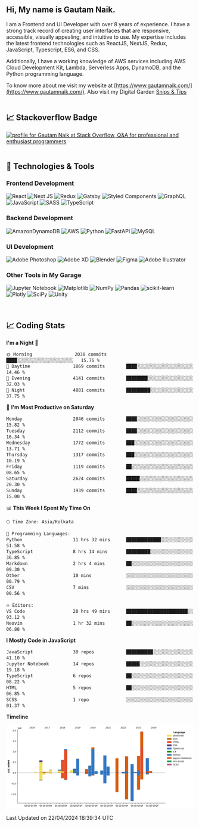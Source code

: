  
## Hi, My name is Gautam Naik.

I am a Frontend and UI Developer with over 8 years of experience. I have a strong track record of creating user interfaces that are responsive, accessible, visually appealing, and intuitive to use. My expertise includes the latest frontend technologies such as ReactJS, NextJS, Redux, JavaScript, Typescript, ES6, and CSS. 

Additionally, I have a working knowledge of AWS services including AWS Cloud Development Kit, Lambda, Serverless Apps, DynamoDB, and the Python programming language. 

To know more about me visit my website at [https://www.gautamnaik.com/](https://www.gautamnaik.com/). Also visit my Digital Garden [Snips & Tips](https://gautamnaik1994.gitbook.io/snippets/)
<br/>
<br/>

## &#x1f4c8; Stackoverflow Badge

<a href="https://stackoverflow.com/users/2376317/gautam-naik"><img src="https://stackoverflow.com/users/flair/2376317.png?theme=dark" width="208" height="58" alt="profile for Gautam Naik at Stack Overflow, Q&amp;A for professional and enthusiast programmers" title="profile for Gautam Naik at Stack Overflow, Q&amp;A for professional and enthusiast programmers"></a>
<br/>
<br/>

## 🔧 Technologies & Tools

### Frontend Development 

![React](https://img.shields.io/badge/react-%2320232a.svg?style=for-the-badge&logo=react&logoColor=%2361DAFB)
![Next JS](https://img.shields.io/badge/Next-black?style=for-the-badge&logo=next.js&logoColor=white)
![Redux](https://img.shields.io/badge/redux-%23593d88.svg?style=for-the-badge&logo=redux&logoColor=white)
![Gatsby](https://img.shields.io/badge/Gatsby-%23663399.svg?style=for-the-badge&logo=gatsby&logoColor=white)
![Styled Components](https://img.shields.io/badge/styled--components-DB7093?style=for-the-badge&logo=styled-components&logoColor=white)
![GraphQL](https://img.shields.io/badge/-GraphQL-E10098?style=for-the-badge&logo=graphql&logoColor=white)
![JavaScript](https://img.shields.io/badge/javascript-%23323330.svg?style=for-the-badge&logo=javascript&logoColor=%23F7DF1E)
![SASS](https://img.shields.io/badge/SASS-hotpink.svg?style=for-the-badge&logo=SASS&logoColor=white)
![TypeScript](https://img.shields.io/badge/typescript-%23007ACC.svg?style=for-the-badge&logo=typescript&logoColor=white)

### Backend Development 

![AmazonDynamoDB](https://img.shields.io/badge/Amazon%20DynamoDB-4053D6?style=for-the-badge&logo=Amazon%20DynamoDB&logoColor=white)
![AWS](https://img.shields.io/badge/AWS-%23FF9900.svg?style=for-the-badge&logo=amazon-aws&logoColor=white)
![Python](https://img.shields.io/badge/python-3670A0?style=for-the-badge&logo=python&logoColor=ffdd54)
![FastAPI](https://img.shields.io/badge/FastAPI-005571?style=for-the-badge&logo=fastapi)
![MySQL](https://img.shields.io/badge/mysql-%2300f.svg?style=for-the-badge&logo=mysql&logoColor=white)


### UI Development 

![Adobe Photoshop](https://img.shields.io/badge/adobe%20photoshop-%2331A8FF.svg?style=for-the-badge&logo=adobe%20photoshop&logoColor=white)
![Adobe XD](https://img.shields.io/badge/Adobe%20XD-470137?style=for-the-badge&logo=Adobe%20XD&logoColor=#FF61F6)
![Blender](https://img.shields.io/badge/blender-%23F5792A.svg?style=for-the-badge&logo=blender&logoColor=white)
![Figma](https://img.shields.io/badge/figma-%23F24E1E.svg?style=for-the-badge&logo=figma&logoColor=white)
![Adobe Illustrator](https://img.shields.io/badge/adobe%20illustrator-%23FF9A00.svg?style=for-the-badge&logo=adobe%20illustrator&logoColor=white)


### Other Tools in My Garage

![Jupyter Notebook](https://img.shields.io/badge/jupyter-%23FA0F00.svg?style=for-the-badge&logo=jupyter&logoColor=white)
![Matplotlib](https://img.shields.io/badge/Matplotlib-%23ffffff.svg?style=for-the-badge&logo=Matplotlib&logoColor=black)
![NumPy](https://img.shields.io/badge/numpy-%23013243.svg?style=for-the-badge&logo=numpy&logoColor=white)
![Pandas](https://img.shields.io/badge/pandas-%23150458.svg?style=for-the-badge&logo=pandas&logoColor=white)
![scikit-learn](https://img.shields.io/badge/scikit--learn-%23F7931E.svg?style=for-the-badge&logo=scikit-learn&logoColor=white)
![Plotly](https://img.shields.io/badge/Plotly-%233F4F75.svg?style=for-the-badge&logo=plotly&logoColor=white)
![SciPy](https://img.shields.io/badge/SciPy-%230C55A5.svg?style=for-the-badge&logo=scipy&logoColor=%white)
![Unity](https://img.shields.io/badge/unity-%23000000.svg?style=for-the-badge&logo=unity&logoColor=white)

<br/>

## 📈 Coding Stats

<!--START_SECTION:waka-->
**I'm a Night 🦉** 

```text
🌞 Morning                2038 commits        ████░░░░░░░░░░░░░░░░░░░░░   15.76 % 
🌆 Daytime                1869 commits        ████░░░░░░░░░░░░░░░░░░░░░   14.46 % 
🌃 Evening                4141 commits        ████████░░░░░░░░░░░░░░░░░   32.03 % 
🌙 Night                  4881 commits        █████████░░░░░░░░░░░░░░░░   37.75 % 
```
📅 **I'm Most Productive on Saturday** 

```text
Monday                   2046 commits        ████░░░░░░░░░░░░░░░░░░░░░   15.82 % 
Tuesday                  2112 commits        ████░░░░░░░░░░░░░░░░░░░░░   16.34 % 
Wednesday                1772 commits        ███░░░░░░░░░░░░░░░░░░░░░░   13.71 % 
Thursday                 1317 commits        ███░░░░░░░░░░░░░░░░░░░░░░   10.19 % 
Friday                   1119 commits        ██░░░░░░░░░░░░░░░░░░░░░░░   08.65 % 
Saturday                 2624 commits        █████░░░░░░░░░░░░░░░░░░░░   20.30 % 
Sunday                   1939 commits        ████░░░░░░░░░░░░░░░░░░░░░   15.00 % 
```


📊 **This Week I Spent My Time On** 

```text
🕑︎ Time Zone: Asia/Kolkata

💬 Programming Languages: 
Python                   11 hrs 32 mins      █████████████░░░░░░░░░░░░   51.58 % 
TypeScript               8 hrs 14 mins       █████████░░░░░░░░░░░░░░░░   36.85 % 
Markdown                 2 hrs 4 mins        ██░░░░░░░░░░░░░░░░░░░░░░░   09.30 % 
Other                    10 mins             ░░░░░░░░░░░░░░░░░░░░░░░░░   00.79 % 
CSV                      7 mins              ░░░░░░░░░░░░░░░░░░░░░░░░░   00.56 % 

🔥 Editors: 
VS Code                  20 hrs 49 mins      ███████████████████████░░   93.12 % 
Neovim                   1 hr 32 mins        ██░░░░░░░░░░░░░░░░░░░░░░░   06.88 % 
```

**I Mostly Code in JavaScript** 

```text
JavaScript               30 repos            ██████████░░░░░░░░░░░░░░░   41.10 % 
Jupyter Notebook         14 repos            █████░░░░░░░░░░░░░░░░░░░░   19.18 % 
TypeScript               6 repos             ██░░░░░░░░░░░░░░░░░░░░░░░   08.22 % 
HTML                     5 repos             ██░░░░░░░░░░░░░░░░░░░░░░░   06.85 % 
SCSS                     1 repo              ░░░░░░░░░░░░░░░░░░░░░░░░░   01.37 % 
```



**Timeline**

![Lines of Code chart](https://raw.githubusercontent.com/gautamnaik1994/gautamnaik1994/master/assets/bar_graph.png)


 Last Updated on 22/04/2024 18:39:34 UTC
<!--END_SECTION:waka-->

<!-- ## &#x1f4c8; My GitHub Stats

[![Top Langs](https://github-readme-stats.vercel.app/api/top-langs/?username=gautamnaik1994&hide=java,html,css&theme=nord)](https://github.com/anuraghazra/github-readme-stats)


## &#x1f4c8; Wakatime Stats

<a href="https://wakatime.com"><img src="https://wakatime.com/share/@gautamnaik1994/6e3d774f-5628-4179-9709-01d2633682e2.png" /></a> -->
